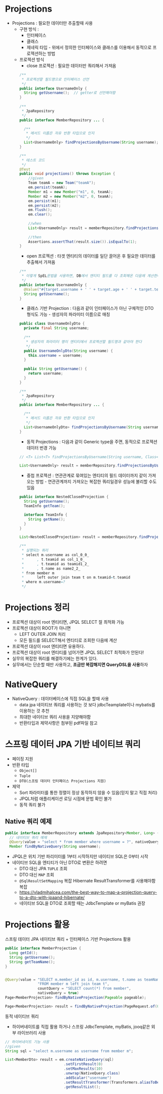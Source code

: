 # Projections
- Projections : 필요한 데이터만 추출할때 사용
  - 구현 방식 :
    - 인터페이스 
    - 클래스
    - 제네릭 타입 - 위에서 정의한 인터페이스와 클래스를 이용해서 동적으로 프로젝션하는 방법
  - 프로젝션 방식
    - close 프로젝션 : 필요한 데이터만 쿼리해서 가져옴
    ```java
    /**
     * 프로젝션할 필드명으로 인터페이스 선언
     */
    public interface UsernameOnly { 
      String getUsername();  // getter로 선언해야함
    }
     
    /**
     * JpaRepository
     */
    public interface MemberRepository ... {

      /**
       * 메서드 이름은 자유 반환 타입으로 인지
       */
      List<UsernameOnly> findProjectionsByUsername(String username);
    }

    /**
     * 테스트 코드
     */
    @Test 
    public void projections() throws Exception { 
        //given 
        Team teamA = new Team("teamA");
        em.persist(teamA);
        Member m1 = new Member("m1", 0, teamA);
        Member m2 = new Member("m2", 0, teamA);
        em.persist(m1);
        em.persist(m2);
        em.flush();
        em.clear();
        
        //when 
        List<UsernameOnly> result = memberRepository.findProjectionsByUsername("m1");
        
        //then 
        Assertions.assertThat(result.size()).isEqualTo(1);
    }
    ```
    - open 프로젝션 : 타겟 엔티티의 데이터를 일단 끌어온 후 필요한 데이터를 추출해서 가져옴
    ```java
    /**
     * 이렇게 SpEL문법을 사용하면, DB에서 엔티티 필드를 다 조회해온 다음에 계산한다! 따라서 JPQL SELECT 절 최적화가 안된다.
     */
    public interface UsernameOnly {
      @Value("#{target.username + ' ' + target.age + ' ' + target.team.name}") 
      String getUsername();
    }
    ```
    - 클래스 기반 Projection : 다음과 같이 인터페이스가 아닌 구체적인 DTO 형식도 가능 - 생성자의 파라미터 이름으로 매칭
    ```java
    public class UsernameOnlyDto {
      private final String username;
      
      /**
       * 생성자의 파라미터 명이 엔티티에서 프로젝션할 필드명과 같아야 한다
       */
      public UsernameOnlyDto(String username) { 
        this.username = username;
      }
      
      public String getUsername() { 
        return username;
      } 
    }

    /**
     * JpaRepository
     */
    public interface MemberRepository ... {

      /**
       * 메서드 이름은 자유 반환 타입으로 인지
       */
      List<UsernameOnlyDto> findProjectionsByUsername(String username);
    }
    ```
    - 동적 Projections : 다음과 같이 Generic type을 주면, 동적으로 프로젝션 데이터 번경 가능
    ```java
    // <T> List<T> findProjectionsByUsername(String username, Class<T> type);

    List<UsernameOnly> result = memberRepository.findProjectionsByUsername("m1", UsernameOnly.class);
    ```
    - 중첩 프로젝션 : 연관관계로 묶여있는 엔티티의 필드 데이터까지 같이 가져오는 방법 - 연관관계까지 가져오는 복잡한 쿼리일경우 성능에 불리할 수도 있음
    ```java
    public interface NestedClosedProjection {
      String getUsername();
      TeamInfo getTeam();

      interface TeamInfo { 
        String getName();
      } 
    }

    List<NestedClosedProjection> result = memberRepository.findProjectionsByUsername("m1", NestedClosedProjection.class);

    /**
     * 실행되는 쿼리
     * select m.username as col_0_0_
     *      , t.teamid as col_1_0_
     *      , t.teamid as teamid1_2_
     *      , t.name as name2_2_ 
     * from member m 
     *      left outer join team t on m.teamid=t.teamid 
     * where m.username=?
     */
    ```

# Projections 정리
- 프로젝션 대상이 root 엔티티면, JPQL SELECT 절 최적화 가능 
- 프로젝션 대상이 ROOT가 아니면 
  - LEFT OUTER JOIN 처리 
  - 모든 필드를 SELECT해서 엔티티로 조회한 다음에 계산
- 프로젝션 대상이 root 엔티티면 유용하다.
- 프로젝션 대상이 root 엔티티를 넘어가면 JPQL SELECT 최적화가 안된다!
- 실무의 복잡한 쿼리를 해결하기에는 한계가 있다.
- 실무에서는 단순할 때만 사용하고, **조금만 복잡해지면 QueryDSL을 사용**하자

# NativeQuery
- NativeQuery : 데이터베이스에 직접 SQL을 할때 사용 
  - data jpa 네이티브 쿼리를 사용하는 것 보다 jdbcTeamplate이나 mybatis를 이용하는 것 추천
  - 최대한 네이티브 쿼리 사용을 지양해야함
  - 반환타입과 제약사항은 첨부된 pdf파일 참고

# 스프링 데이터 JPA 기반 네이티브 쿼리
- 페이징 지원 
- 반환 타입
  - `Object[]` 
  - `Tuple` 
  - `DTO(스프링 데이터 인터페이스 Projections 지원)`
- 제약
  - Sort 파라미터를 통한 정렬이 정상 동작하지 않을 수 있음(믿지 말고 직접 처리) 
  - JPQL처럼 애플리케이션 로딩 시점에 문법 확인 불가
  - 동적 쿼리 불가

## Native 쿼리 예제
```java
public interface MemberRepository extends JpaRepository<Member, Long> {
  // 네이티브 쿼리 예제
  @Query(value = "select * from member where username = ?", nativeQuery = true) 
  Member findByNativeQuery(String username);
```
- JPQL은 위치 기반 파리미터를 1부터 시작하지만 네이티브 SQL은 0부터 시작
- 네이티브 SQL을 엔티티가 아닌 DTO로 변환은 하려면 
  - DTO 대신 JPA `TUPLE` 조회 
  - DTO 대신 `MAP` 조회 
  - `@SqlResultSetMapping` 복잡 Hibernate ResultTransformer를 사용해야함 복잡 
  - https://vladmihalcea.com/the-best-way-to-map-a-projection-query-to-a-dto-with-jpaand-hibernate/
  - 네이티브 SQL을 DTO로 조회할 때는 JdbcTemplate or myBatis 권장


# Projections 활용
스프링 데이터 JPA 네이티브 쿼리 + 인터페이스 기반 Projections 활용

```java
public interface MemberProjection {
  Long getId();
  String getUsername();
  String getTeamName();
}


@Query(value = "SELECT m.member_id as id, m.username, t.name as teamName " + 
               "FROM member m left join team t", 
               countQuery = "SELECT count(*) from member", 
               nativeQuery = true) 
Page<MemberProjection> findByNativeProjection(Pageable pageable);

Page<MemberProjection> result = findByNativeProjection(PageRequest.of(0, 10));
```

동적 네이티브 쿼리
- 하이버네이트를 직접 활용 하거나 스프링 JdbcTemplate, myBatis, jooq같은 외부 라이브러리 사용
```java
// 하이버네이트 기능 사용
//given 
String sql = "select m.username as username from member m";

List<MemberDto> result = em.createNativeQuery(sql) 
                           .setFirstResult(0) 
                           .setMaxResults(10) 
                           .unwrap(NativeQuery.class) 
                           .addScalar("username") 
                           .setResultTransformer(Transformers.aliasToBean(MemberDto.class)) 
                           .getResultList();
```